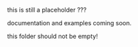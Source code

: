 this is still a placeholder ???

documentation and examples coming soon.

this folder should not be empty!